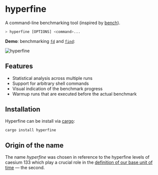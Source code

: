 # hyperfine

A command-line benchmarking tool (inspired by [bench](https://github.com/Gabriel439/bench)).

``` bash
> hyperfine [OPTIONS] <command>...
```

**Demo**: benchmarking [`fd`](https://github.com/sharkdp/fd) and [`find`](https://www.gnu.org/software/findutils/):

![hyperfine](https://i.imgur.com/5OqrGWe.gif)

## Features

* Statistical analysis across multiple runs
* Support for arbitrary shell commands
* Visual indication of the benchmark progress
* Warmup runs that are executed before the actual benchmark

## Installation

Hyperfine can be install via [cargo](https://doc.rust-lang.org/cargo/):
```
cargo install hyperfine
```

## Origin of the name

The name *hyperfine* was chosen in reference to the hyperfine levels of caesium 133 which play a crucial role in the
[definition of our base unit of time](https://en.wikipedia.org/wiki/Second#Based_on_caesium_microwave_atomic_clock)
— the second.
